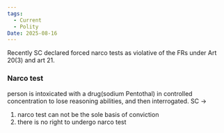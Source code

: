 ```yaml
---
tags:
  - Current
  - Polity
Date: 2025-08-16
---
```

Recently SC declared forced narco tests as violative of the FRs under Art 20(3) and art 21.
### Narco test
person is intoxicated with a drug(sodium Pentothal) in controlled concentration to lose reasoning abilities, and then interrogated.
SC -> 
1. narco test can not be the sole basis of conviction
2. there is no right to undergo narco test